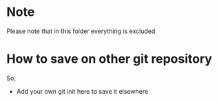 # Note
Please note that in this folder everything is excluded

# How to save on other git repository
So,
- Add your own git init here to save it elsewhere